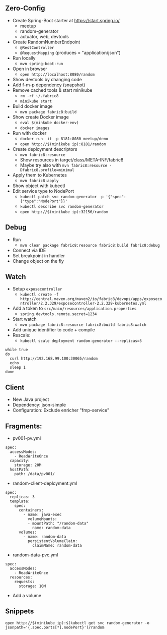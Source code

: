 ## Zero-Config

* Create Spring-Boot starter at https://start.spring.io/
  - meetup
  - random-generator
  - actuator, web, devtools
* Create RandomNumberEndpoint
  - `@RestController`
  - `@RequestMapping` (produces = "application/json")
* Run locally
  - `mvn spring-boot:run`
* Open in browser
  - `open http://localhost:8080/random`
* Show devtools by changing code
* Add f-m-p dependency (snapshot)
* Remove cached tools & start minikube
  - `rm -rf ~/.fabric8`
  - `minikube start`
* Build docker image
  - `mvn package fabric8:build`
* Show create Docker image
  - `eval $(minkube docker-env)`
  - `docker images`
* Run with docker
  - `docker run -it -p 8181:8080 meetup/demo`
  - `open http://$(minikube ip):8181/random`
* Create deployment descriptors
  - `mvn fabric8:resource`
  - Show resources in target/class/META-INF/fabric8
  - Maybe try also with `mvn fabric8:resource -Dfabric8.profile=minimal`
* Apply them to Kubernetes
  - `mvn fabric8:apply`
* Show object with kubectl
* Edit service type to NodePort
  - `kubectl patch svc random-generator -p '{"spec":{"type":"NodePort"}}'`
  - `kubectl describe svc random-generator`
  - `open http://$(minikube ip):32156/random`

## Debug

* Run
  - `mvn clean package fabric8:resource fabric8:build fabric8:debug`
* Connect via IDE
* Set breakpoint in handler
* Change object on the fly

## Watch

* Setup `exposecontroller`
  - `kubectl create -f http://central.maven.org/maven2/io/fabric8/devops/apps/exposecontroller/2.2.329/exposecontroller-2.2.329-kubernetes.yml`
* Add a token to `src/main/resources/application.properties`
  - `spring.devtools.remote.secret=1234`
* Start watch
  - `mvn package fabric8:resource fabric8:build fabric8:watch`
* Add unique identifier to code + compile
* Rescale:
  - `kubectl scale deployment random-generator --replicas=5`

```
while true
do
  curl http://192.168.99.100:30065/random
  echo
  sleep 1
done
```


## Client

* New Java project
* Dependency: json-simple
* Configuration: Exclude enricher "fmp-service"

## Fragments:

* pv001-pv.yml

```
spec:
  accessModes:
    - ReadWriteOnce
  capacity:
    storage: 20M
  hostPath:
    path: /data/pv001/
```

* random-client-deployment.yml

```
spec:
  replicas: 3
  template:
    spec:
      containers:
        - name: java-exec
          volumeMounts:
          - mountPath: "/random-data"
            name: random-data
      volumes:
        - name: random-data
          persistentVolumeClaim:
            claimName: random-data
```

* random-data-pvc.yml

```
spec:
  accessModes:
    - ReadWriteOnce
  resources:
    requests:
      storage: 10M
```


* Add a volume


## Snippets

```
open http://$(minikube ip):$(kubectl get svc random-generator -o jsonpath='{.spec.ports[*].nodePort}')/random
```
